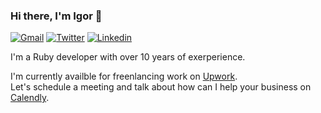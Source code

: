 ### Hi there, I'm Igor 👋
[![Gmail](https://img.shields.io/badge/-Gmail-c14438?style=flat&logo=Gmail&logoColor=white)](mailto:igor.hrk@gmail.com)
[![Twitter](https://img.shields.io/badge/-Twitter-2b9bf0?style=flat&logo=Twitter&logoColor=white)](https://twitter.com/igorbozato)
[![Linkedin](https://img.shields.io/badge/-LinkedIn-blue?style=flat&logo=Linkedin&logoColor=white)](https://www.linkedin.com/in/igor-bozato-918784232/)

I'm a Ruby developer with over 10 years of exerperience.

I'm currently availble for freenlancing work on [Upwork](https://www.upwork.com/freelancers/~01067381adf4ab3ccf).  
Let's schedule a meeting and talk about how can I help your business on [Calendly](https://calendly.com/igorbozato). 
